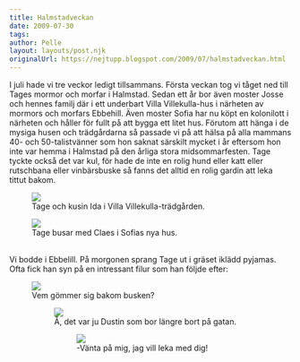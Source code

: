 ```yaml
---
title: Halmstadveckan
date: 2009-07-30
tags: 	
author: Pelle
layout: layouts/post.njk
originalUrl: https://nejtupp.blogspot.com/2009/07/halmstadveckan.html
---
```


I juli hade vi tre veckor ledigt tillsammans. Första veckan tog vi tåget ned till Tages mormor och morfar i Halmstad. Sedan ett år bor även moster Josse och hennes familj där i ett underbart Villa Villekulla-hus i närheten av mormors och morfars Ebbehill. Även moster Sofia har nu köpt en kolonilott i närheten och håller för fullt på att bygga ett litet hus. Förutom att hänga i de mysiga husen och trädgårdarna så passade vi på att hälsa på alla mammans 40- och 50-talistvänner som hon saknat särskilt mycket i år eftersom hon inte var hemma i Halmstad på den årliga stora midsommarfesten. Tage tyckte också det var kul, för hade de inte en rolig hund eller katt eller rutschbana eller vinbärsbuske så fanns det alltid en rolig gardin att leka tittut bakom.

<figure>
	<img src="../../../img/2009/07/_MG_6541_1024pix.jpg">
	<figcaption>Tage och kusin Ida i Villa Villekulla-trädgården.</figcaption>
</figure>

<figure>
	<img src="../../../img/2009/07/_MG_6511_1024pix.jpg">
	<figcaption>Tage busar med Claes i Sofias nya hus.</figcaption>
</figure>

</div><br>Vi bodde i Ebbelill. På morgonen sprang Tage ut i gräset iklädd pyjamas. Ofta fick han syn på en intressant filur som han följde efter:

<figure>
	<img src="../../../img/2009/07/_MG_6665_1024pix.jpg">
	<figcaption>Vem gömmer sig bakom busken?</figcaption>

<figure>
	<img src="../../../img/2009/07/_MG_6666_1024pix.jpg">
	<figcaption>Å, det var ju Dustin som bor längre bort på gatan.</figcaption>

<figure>
	<img src="../../../img/2009/07/_MG_6667_1024pix.jpg">
	<figcaption>-Vänta på mig, jag vill leka med dig!</figcaption>
</figure>
